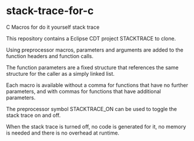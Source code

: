 # stack-trace-for-c
C Macros for do it yourself stack trace

This repository contains a Eclipse CDT project STACKTRACE to clone.

Using preprocessor macros, parameters and arguments are added to the function headers and function calls.

The function parameters are a fixed structure that references the same structure for the caller as a simply linked list.

Each macro is available without a comma for functions that have no further parameters, and with commas for functions that have additional parameters.

The preprocessor symbol STACKTRACE_ON can be used to toggle the stack trace on and off.

When the stack trace is turned off, no code is generated for it, no memory is needed and there is no overhead at runtime.